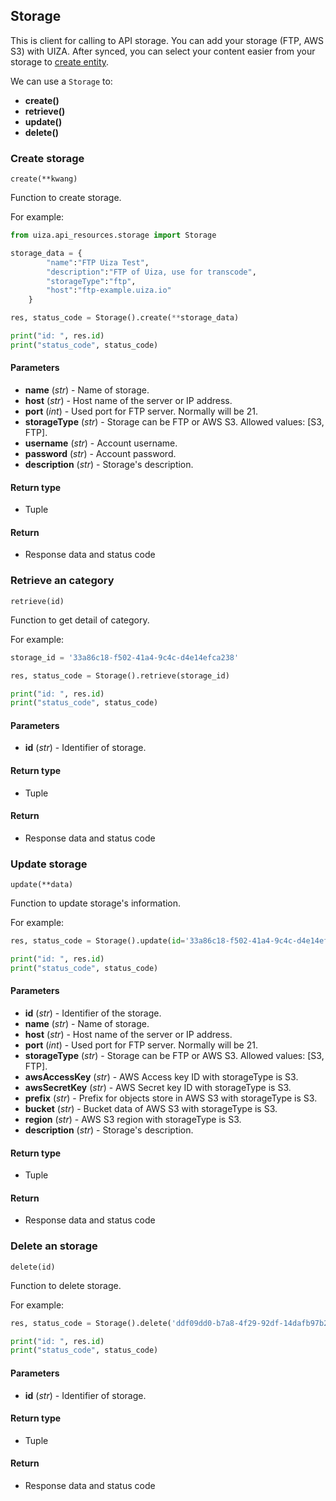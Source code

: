 ## Storage

This is client for calling to API storage. You can add your storage (FTP, AWS S3) with UIZA. After synced, you can select your content easier from your storage to [create entity](https://docs.uiza.io/#create-entity).

We can use a `Storage` to:

- **create()**
- **retrieve()**
- **update()**
- **delete()**

### Create storage

`create(**kwang)`

Function to create storage.

For example:

```python
from uiza.api_resources.storage import Storage

storage_data = {
        "name":"FTP Uiza Test",
        "description":"FTP of Uiza, use for transcode",
        "storageType":"ftp",
        "host":"ftp-example.uiza.io"
    }

res, status_code = Storage().create(**storage_data)

print("id: ", res.id)
print("status_code", status_code)
```

#### Parameters

- **name** (*str*) - Name of storage.
- **host** (*str*) - Host name of the server or IP address.
- **port** (*int*) - Used port for FTP server. Normally will be 21.
- **storageType** (*str*) - Storage can be FTP or AWS S3. Allowed values: [S3, FTP].
- **username** (*str*) - Account username.
- **password** (*str*) - Account password.
- **description** (*str*) - Storage's description.

#### Return type

- Tuple

#### Return

- Response data and status code

### Retrieve an category

`retrieve(id)`

Function to get detail of category.

For example:

```python
storage_id = '33a86c18-f502-41a4-9c4c-d4e14efca238'

res, status_code = Storage().retrieve(storage_id)

print("id: ", res.id)
print("status_code", status_code)
```

#### Parameters

- **id** (*str*) - Identifier of storage.

#### Return type

- Tuple

#### Return

- Response data and status code

### Update storage

`update(**data)`

Function to update storage's information.

For example:

```python
res, status_code = Storage().update(id='33a86c18-f502-41a4-9c4c-d4e14efca238', name='Update title')

print("id: ", res.id)
print("status_code", status_code)
```

#### Parameters

- **id** (*str*) - Identifier of the storage.
- **name** (*str*) - Name of storage.
- **host** (*str*) - Host name of the server or IP address.
- **port** (*int*) - Used port for FTP server. Normally will be 21.
- **storageType** (*str*) - Storage can be FTP or AWS S3. Allowed values: [S3, FTP].
- **awsAccessKey** (*str*) - AWS Access key ID with storageType is S3.
- **awsSecretKey** (*str*) - AWS Secret key ID with storageType is S3.
- **prefix** (*str*) - Prefix for objects store in AWS S3 with storageType is S3.
- **bucket** (*str*) - Bucket data of AWS S3 with storageType is S3.
- **region** (*str*) - AWS S3 region with storageType is S3.
- **description** (*str*) - Storage's description.

#### Return type

- Tuple

#### Return

- Response data and status code

### Delete an storage

`delete(id)`

Function to delete storage.

For example:

```python
res, status_code = Storage().delete('ddf09dd0-b7a8-4f29-92df-14dafb97b2aa')

print("id: ", res.id)
print("status_code", status_code)
```

#### Parameters

- **id** (*str*) - Identifier of storage.

#### Return type

- Tuple

#### Return

- Response data and status code
